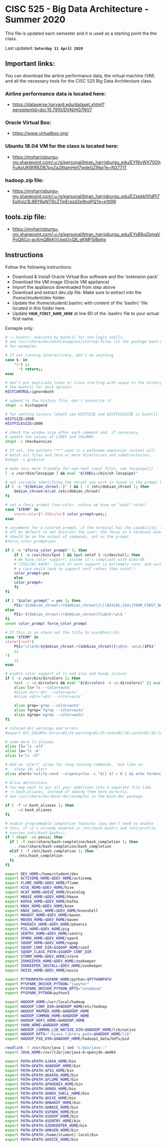 # CISC 525 - Big Data Architecture - Summer 2020
This file is updated each semester and it is used as a starting point the the class.

Last updated: **`Saturday 11 April 2020`**

## Important links:
You can download the airline performance data, the virtual machine (VM) and all 
the necessary tools for the CISC 525 Big Data Architecture class.

### Airline performance data is located here:
  - https://dataverse.harvard.edu/dataset.xhtml?persistentId=doi:10.7910/DVN/HG7NV7

### Oracle Virtual Box:
  - https://www.virtualbox.org/
  
### Ubuntu 18.04 VM for the class is located here:
  - https://myharrisburgu-my.sharepoint.com/:u:/g/personal/ktran_harrisburgu_edu/EYf6yWX70OhFuApUKBf8RZIB7poZa28tamHe17wdeGZINw?e=N3771T
  
### hadoop.zip file:
  - https://myharrisburgu-my.sharepoint.com/:u:/g/personal/ktran_harrisburgu_edu/EZspkkfil1dPi7EpXviz3L8BY6pNTRcZTmErszd2p9nqPQ?e=e1t06I

## tools.zip file:
  - https://myharrisburgu-my.sharepoint.com/:u:/g/personal/ktran_harrisburgu_edu/EYsB6qZbmaVPoQ6Co-ayXmQBkKVUopOcQ6_gKMFSjBqtig
  
## Instructions
Follow the following instructions:
- Download & Install Oracle Virtual Box software and the 'extension pack'
- Download the VM image (Oracle VM appliance)
- Import the appliance downloaded from step above
- Download and extract dev.zip file. Make sure to extract into the /home/student/dev folder.
- Update the /home/student/.bashrc with content of the 'bashrc' file located in this folder here.
- Update **`YOUR_FIRST_NAME_HERE`** at line 60 of the .bashrc file to your actual first name.


Exmaple only:

```bash
# ~/.bashrc: executed by bash(1) for non-login shells.
# see /usr/share/doc/bash/examples/startup-files (in the package bash-doc)
# for examples

# If not running interactively, don't do anything
case $- in
    *i*) ;;
      *) return;;
esac

# don't put duplicate lines or lines starting with space in the history.
# See bash(1) for more options
HISTCONTROL=ignoreboth

# append to the history file, don't overwrite it
shopt -s histappend

# for setting history length see HISTSIZE and HISTFILESIZE in bash(1)
HISTSIZE=1000
HISTFILESIZE=2000

# check the window size after each command and, if necessary,
# update the values of LINES and COLUMNS.
shopt -s checkwinsize

# If set, the pattern "**" used in a pathname expansion context will
# match all files and zero or more directories and subdirectories.
#shopt -s globstar

# make less more friendly for non-text input files, see lesspipe(1)
[ -x /usr/bin/lesspipe ] && eval "$(SHELL=/bin/sh lesspipe)"

# set variable identifying the chroot you work in (used in the prompt below)
if [ -z "${debian_chroot:-}" ] && [ -r /etc/debian_chroot ]; then
    debian_chroot=$(cat /etc/debian_chroot)
fi

# set a fancy prompt (non-color, unless we know we "want" color)
case "$TERM" in
    xterm-color|*-256color) color_prompt=yes;;
esac

# uncomment for a colored prompt, if the terminal has the capability; turned
# off by default to not distract the user: the focus in a terminal window
# should be on the output of commands, not on the prompt
#force_color_prompt=yes

if [ -n "$force_color_prompt" ]; then
    if [ -x /usr/bin/tput ] && tput setaf 1 >&/dev/null; then
	# We have color support; assume it's compliant with Ecma-48
	# (ISO/IEC-6429). (Lack of such support is extremely rare, and such
	# a case would tend to support setf rather than setaf.)
	color_prompt=yes
    else
	color_prompt=
    fi
fi

if [ "$color_prompt" = yes ]; then
    PS1='${debian_chroot:+($debian_chroot)}\[\033[01;31m\]YOUR_FIRST_NAME_HERE@\h\[\033[00m\]:\[\033[01;34m\]\w\[\033[00m\]\$ '
else
    PS1='${debian_chroot:+($debian_chroot)}\u@\h:\w\$ '
fi
unset color_prompt force_color_prompt

# If this is an xterm set the title to user@host:dir
case "$TERM" in
xterm*|rxvt*)
    PS1="\[\e]0;${debian_chroot:+($debian_chroot)}\u@\h: \w\a\]$PS1"
    ;;
*)
    ;;
esac

# enable color support of ls and also add handy aliases
if [ -x /usr/bin/dircolors ]; then
    test -r ~/.dircolors && eval "$(dircolors -b ~/.dircolors)" || eval "$(dircolors -b)"
    alias ls='ls --color=auto'
    #alias dir='dir --color=auto'
    #alias vdir='vdir --color=auto'

    alias grep='grep --color=auto'
    alias fgrep='fgrep --color=auto'
    alias egrep='egrep --color=auto'
fi

# colored GCC warnings and errors
#export GCC_COLORS='error=01;31:warning=01;35:note=01;36:caret=01;32:locus=01:quote=01'

# some more ls aliases
alias ll='ls -alF'
alias la='ls -A'
alias l='ls -CF'

# Add an "alert" alias for long running commands.  Use like so:
#   sleep 10; alert
alias alert='notify-send --urgency=low -i "$([ $? = 0 ] && echo terminal || echo error)" "$(history|tail -n1|sed -e '\''s/^\s*[0-9]\+\s*//;s/[;&|]\s*alert$//'\'')"'

# Alias definitions.
# You may want to put all your additions into a separate file like
# ~/.bash_aliases, instead of adding them here directly.
# See /usr/share/doc/bash-doc/examples in the bash-doc package.

if [ -f ~/.bash_aliases ]; then
    . ~/.bash_aliases
fi

# enable programmable completion features (you don't need to enable
# this, if it's already enabled in /etc/bash.bashrc and /etc/profile
# sources /etc/bash.bashrc).
if ! shopt -oq posix; then
  if [ -f /usr/share/bash-completion/bash_completion ]; then
    . /usr/share/bash-completion/bash_completion
  elif [ -f /etc/bash_completion ]; then
    . /etc/bash_completion
  fi
fi

export DEV_HOME=/home/student/dev
export ACTIVEMQ_HOME=$DEV_HOME/activemq
export FLUME_HOME=$DEV_HOME/flume
export HIVE_HOME=$DEV_HOME/hive
export HCAT_HOME=$HIVE_HOME/hcatalog
export HBASE_HOME=$DEV_HOME/hbase
export KAFKA_HOME=$DEV_HOME/kafka
export KNOX_HOME=$DEV_HOME/knox
export KNOX_SHELL_HOME=$DEV_HOME/knoxshell
export MAHOUT_HOME=$DEV_HOME/maven
export MAVEN_HOME=$DEV_HOME/maven
export PHOENIX_HOME=$DEV_HOME/phoenix
export PIG_HOME=$DEV_HOME/pig
export SENTRY_HOME=$DEV_HOME/sentry
export SPARK_HOME=$DEV_HOME/spark
export SQOOP_HOME=$DEV_HOME/sqoop
export SQOOP_CONF_DIR=$SQOOP_HOME/conf
export SQOOP_CLASS_PATH=$SQOOP_CONF_DIR
export STORM_HOME=$DEV_HOME/storm
export ZOOKEEPER_HOME=$DEV_HOME/zookeeper
export ZOOKEEPER_INSTALL=$DEV_HOME/zookeeper
export OOZIE_HOME=$DEV_HOME/oozie

export PYTHONPATH=$SPARK_HOME/python:$PYTHONPATH
export PYSPARK_DRIVER_PYTHON="jupyter"
export PYSPARK_DRIVER_PYTHON_OPTS="notebook"
export PYSPARK_PYTHON=python3

export HADOOP_HOME=/usr/local/hadoop
export HADOOP_CONF_DIR=$HADOOP_HOME/etc/hadoop
export HADOOP_MAPRED_HOME=$HADOOP_HOME
export HADOOP_COMMON_HOME=$HADOOP_HOME
export HADOOP_HDFS_HOME=$HADOOP_HOME
export YARN_HOME=$HADOOP_HOME
export HADOOP_COMMON_LIB_NATIVE_DIR=$HADOOP_HOME/lib/native
export HADOOP_OPTS="-Djava.library.path=$HADOOP_HOME/lib"
export HADOOP_PID_DIR=$HADOOP_HOME/hadoop2_data/hdfs/pid

readlink -f /usr/bin/java | sed "s:bin/java::"
export JAVA_HOME=/usr/lib/jvm/java-8-openjdk-amd64

export PATH=$PATH:$JAVA_HOME/bin
export PATH=$PATH:$HADOOP_HOME/bin
export PATH=$PATH:$PIG_HOME/bin
export PATH=$PATH:$KAFKA_HOME/bin
export PATH=$PATH:$FLUME_HOME/bin
export PATH=$PATH:$PHOENIX_HOME/bin
export PATH=$PATH:$KNOX_HOME/bin
export PATH=$PATH:$KNOX_SHELL_HOME/bin
export PATH=$PATH:$HIVE_HOME/bin
export PATH=$PATH:$MAHOUT_HOME/bin
export PATH=$PATH:$HBASE_HOME/bin
export PATH=$PATH:$SPARK_HOME/bin
export PATH=$PATH:$SQOOP_HOME/bin
export PATH=$PATH:$SENTRY_HOME/bin
export PATH=$PATH:$ZOOKEEPER_HOME/bin
export PATH=$PATH:$MAVEN_HOME/bin
export PATH=$PATH:/home/student/.local/bin
export PATH=$PATH:$OOZIE_HOME/bin
```

